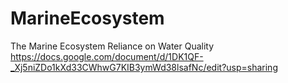 # MarineEcosystem
The Marine Ecosystem Reliance on Water Quality
https://docs.google.com/document/d/1DK1QF-_Xj5niZDo1kXd33CWhwG7KIB3ymWd38lsafNc/edit?usp=sharing
